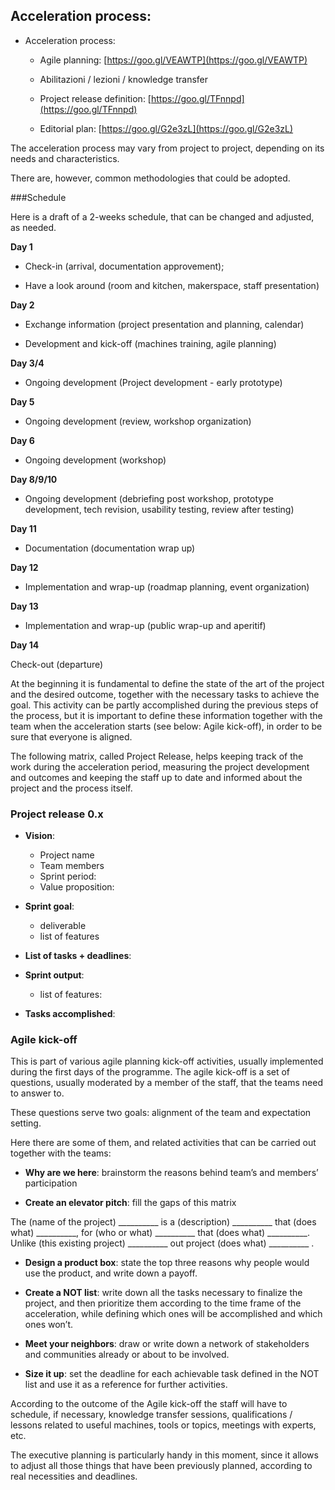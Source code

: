 
## Acceleration process:

* Acceleration process:

  * Agile planning: [https://goo.gl/VEAWTP](https://goo.gl/VEAWTP)

  * Abilitazioni / lezioni / knowledge transfer

  * Project release definition: [https://goo.gl/TFnnpd](https://goo.gl/TFnnpd)

  * Editorial plan: [https://goo.gl/G2e3zL](https://goo.gl/G2e3zL)



<!-- * Acceleration process:

  * Agile planning: [https://goo.gl/VEAWTP](https://goo.gl/VEAWTP)

  * Abilitazioni / lezioni / knowledge transfer

  * Project release definition: [https://goo.gl/TFnnpd](https://goo.gl/TFnnpd)

  * Editorial plan: [https://goo.gl/G2e3zL](https://goo.gl/G2e3zL) -->

The acceleration process may vary from project to project, depending on its needs and characteristics.

There are, however, common methodologies that could be adopted.

###Schedule

Here is a draft of a 2-weeks schedule, that can be changed and adjusted, as needed.

**Day 1**

* Check-in (arrival, documentation approvement);

* Have a look around (room and kitchen, makerspace, staff presentation)

**Day 2**

* Exchange information (project presentation and planning, calendar)

* Development and kick-off (machines training, agile planning)

**Day 3/4**

* Ongoing development (Project development - early prototype)

**Day 5**

* Ongoing development (review, workshop organization)

**Day 6**

* Ongoing development (workshop)

**Day 8/9/10**

* Ongoing development (debriefing post workshop, prototype development, tech revision, usability testing, review after testing)

**Day 11**

* Documentation (documentation wrap up)

**Day 12**

* Implementation and wrap-up (roadmap planning, event organization)

**Day 13**

* Implementation and wrap-up (public wrap-up and aperitif)

**Day 14**

Check-out (departure)

At the beginning it is fundamental to define the state of the art of the project and the desired outcome, together with the necessary tasks to achieve the goal. This activity can be partly accomplished during the previous steps of the process, but it is important to define these information together with the team when the acceleration starts (see below: Agile kick-off), in order to be sure that everyone is aligned.

The following matrix, called Project Release, helps keeping track of the work during the acceleration period, measuring the project development and outcomes and keeping the staff up to date and informed about the project and the process itself.

### Project release 0.x

* **Vision**:
  * Project name
  * Team members
  * Sprint period:
  * Value proposition:

* **Sprint goal**:
  * deliverable
  * list of features
* **List of tasks + deadlines**:

* **Sprint output**:
  * list of features:
* **Tasks accomplished**:

### Agile kick-off

This is part of various agile planning kick-off activities, usually implemented during the first days of the programme. The agile kick-off is a set of questions, usually moderated by a member of the staff, that the teams need to answer to.

These questions serve two goals: alignment of the team and expectation setting.

Here there are some of them, and related activities that can be carried out together with the teams:

* **Why are we here**: brainstorm the reasons behind team’s and members’ participation

* **Create an elevator pitch**: fill the gaps of this matrix

The (name of the project) __________ is a (description) __________ that (does what) __________, for (who or what) __________ that (does what) __________. Unlike (this existing project) __________ out project (does what) __________ .

* **Design a product box**: state the top three reasons why people would use the product, and write down a payoff.

* **Create a NOT list**: write down all the tasks necessary to finalize the project, and then prioritize them according to the time frame of the acceleration, while defining which ones will be accomplished and which ones won’t.

* **Meet your neighbors**: draw or write down a network of stakeholders and communities already or about to be involved.

* **Size it up**: set the deadline for each achievable task defined in the NOT list and use it as a reference for further activities.

According to the outcome of the Agile kick-off the staff will have to schedule, if necessary, knowledge transfer sessions, qualifications / lessons related to useful machines, tools or topics, meetings with experts, etc.

The executive planning is particularly handy in this moment, since it allows to adjust all those things that have been previously planned, according to real necessities and deadlines.
